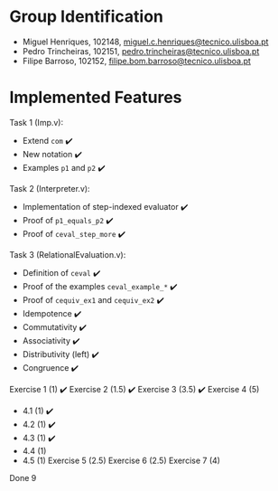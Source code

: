 # Group Identification

 - Miguel Henriques, 102148, miguel.c.henriques@tecnico.ulisboa.pt
 - Pedro Trincheiras, 102151, pedro.trincheiras@tecnico.ulisboa.pt
 - Filipe Barroso, 102152, filipe.bom.barroso@tecnico.ulisboa.pt

# Implemented Features
Task 1 (Imp.v):

- Extend `com` ✔️
- New notation ✔️
- Examples `p1` and `p2` ✔️

Task 2 (Interpreter.v):

- Implementation of step-indexed evaluator ✔️
- Proof of `p1_equals_p2` ✔️
- Proof of `ceval_step_more` ✔️

Task 3 (RelationalEvaluation.v):

- Definition of `ceval` ✔️
- Proof of the examples `ceval_example_*` ✔️
- Proof of `cequiv_ex1` and `cequiv_ex2` ✔️
- Idempotence ✔️
- Commutativity ✔️
- Associativity ✔️
- Distributivity (left) ✔️
- Congruence ✔️

Exercise 1 (1) ✔️
Exercise 2 (1.5) ✔️
Exercise 3 (3.5) ✔️
Exercise 4 (5)
- 4.1 (1) ✔️
- 4.2 (1) ✔️
- 4.3 (1) ✔️
- 4.4 (1)
- 4.5 (1)
Exercise 5 (2.5)
Exercise 6 (2.5)
Exercise 7 (4)

Done 9